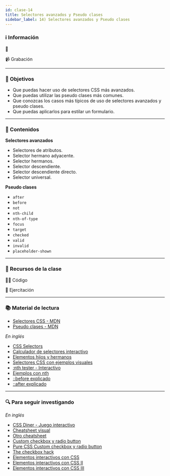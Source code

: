 ```yaml
---
id: clase-14
title: Selectores avanzados y Pseudo clases
sidebar_label: 14) Selectores avanzados y Pseudo clases
---
```


### ℹ️ Información

📆

📹 Grabación

---

### 🏁 Objetivos

- Que puedas hacer uso de selectores CSS más avanzados.
- Que puedas utilizar las pseudo clases más comunes.
- Que conozcas los casos más típicos de uso de selectores avanzados y pseudo clases.
- Que puedas aplicarlos para estilar un formulario.

---

### 📝 Contenidos

**Selectores avanzados**

- Selectores de atributos.
- Selector hermano adyacente.
- Selector hermanos.
- Selector descendiente.
- Selector descendiente directo.
- Selector universal.

**Pseudo clases**

- `after`
- `before`
- `not`
- `nth-child`
- `nth-of-type`
- `focus`
- `target`
- `checked`
- `valid`
- `invalid`
- `placeholder-shown`

---

### 🚀 Recursos de la clase

👩‍💻 Código

💪 Ejercitación

---

### 📚 Material de lectura

- [Selectores CSS - MDN](https://developer.mozilla.org/es/docs/Learn/CSS/Building_blocks/Selectores_CSS)
- [Pseudo clases - MDN](https://developer.mozilla.org/es/docs/Web/CSS/Pseudo-classes)

_En inglés_

- [CSS Selectors](https://www.internetingishard.com/html-and-css/css-selectors/)
- [Calculador de selectores interactivo](https://hugogiraudel.github.io/selectors-explained/?s=a%255Bhref%253D%2522hola%2522%255D)
- [Elementos hijos y hermanos](https://css-tricks.com/child-and-sibling-selectors/)
- [Selectores CSS con ejemplos visuales](https://www.freecodecamp.org/news/explained-css-pseudo-classes-cef3c3177361/)
- [:nth tester - Interactivo](https://css-tricks.com/examples/nth-child-tester/)
- [Ejemplos con nth](https://css-tricks.com/useful-nth-child-recipies/)
- [::before explicado](https://tympanus.net/codrops/css_reference/before/)
- [::after explicado](https://tympanus.net/codrops/css_reference/after/)

---

### 🔍 Para seguir investigando

_En inglés_

- [CSS Diner - Juego interactivo](https://flukeout.github.io/)
- [Cheatsheet visual](https://frontend30.com/css-selectors-cheatsheet/)
- [Otro cheatsheet](https://www.datocms-assets.com/19381/1580306481-the-ultimate-css-selectors-cheatsheet.pdf)
- [Custom checkbox y radio button](https://css-tricks.com/custom-styling-form-inputs-with-modern-css-features/)
- [Pure CSS Custom checkbox y radio button](https://medium.com/claritydesignsystem/pure-css-accessible-checkboxes-and-radios-buttons-54063e759bb3)
- [The checkbox hack](https://css-tricks.com/the-checkbox-hack/)
- [Elementos interactivos con CSS](http://youmightnotneedjs.com/)
- [Elementos interactivos con CSS II](https://dev.to/adrianbdesigns/you-can-create-these-elements-without-javascript-525a)
- [Elementos interactivos con CSS III](https://github.com/you-dont-need/You-Dont-Need-JavaScript)
